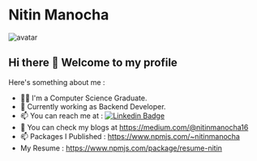 

<!--
**nitinmanocha/nitinmanocha** is a ✨ _special_ ✨ repository because its `README.md` (this file) appears on your GitHub profile.

Here are some ideas to get you started:

- 🔭 I’m currently working on ...
- 🌱 I’m currently learning ...
- 👯 I’m looking to collaborate on ...
- 🤔 I’m looking for help with ...
-  Ask me about ...
- 📫 How to reach me: ...
- 😄 Pronouns: ...
- ⚡ Fun fact: ...
-->
# Nitin Manocha 

<img src="https://miro.medium.com/max/680/0*gqO3slLmGb4mUeje.gif" alt="avatar"/>

## Hi there 👋  Welcome to my profile

Here's something about me :

- 💁‍♀️ I'm a Computer Science Graduate.
- 📖 Currently working as Backend Developer. 
- 📫 You can reach me at : [![Linkedin Badge](https://img.shields.io/badge/-LinkedIn-blue?style=flat-square&logo=Linkedin&logoColor=white&link=https://www.linkedin.com/in/anushka-yadav/)](https://www.linkedin.com/in/nitin-manocha-645575147/)
 - 💬 You can check my blogs at https://medium.com/@nitinmanocha16
 - 📫 Packages I Published : https://www.npmjs.com/~nitinmanocha
 - My Resume : https://www.npmjs.com/package/resume-nitin
